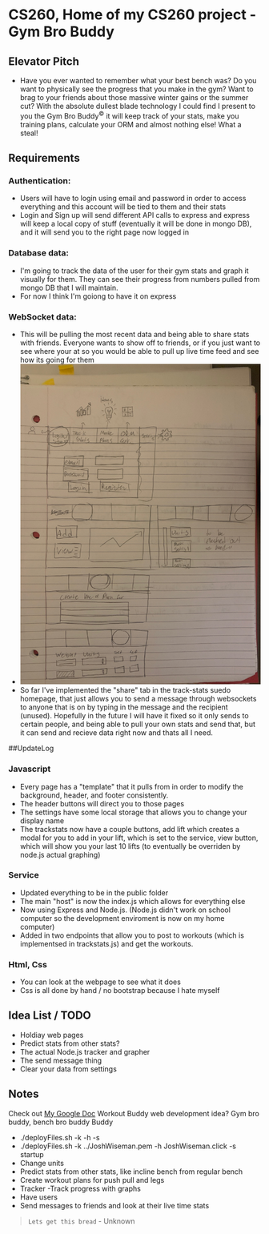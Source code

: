 # CS260, Home of my CS260 project - Gym Bro Buddy

## Elevator Pitch

- Have you ever wanted to remember what your best bench was? Do you want to physically see the progress that you make in the gym? Want to brag to your friends about those massive winter gains or the summer cut? With the absolute dullest blade technology I could find I present to you the Gym Bro Buddy<sup>©</sup> it will keep track of your stats, make you training plans, calculate your ORM and almost nothing else! What a steal!

## Requirements
### Authentication:
- Users will have to login using email and password in order to access everything and this account will be tied to them and their stats
- Login and Sign up will send different API calls to express and express will keep a local copy of stuff (eventually it will be done in mongo DB), and it will send you to the right page now logged in
### Database data:
- I'm going to track the data of the user for their gym stats and graph it visually for them. They can see their progress from numbers pulled from mongo DB that I will maintain.
- For now I think I'm goiong to have it on express
### WebSocket data: 
- This will be pulling the most recent data and being able to share stats with friends. Everyone wants to show off to friends, or if you just want to see where your at so you would be able to pull up live time feed and see how its going for them
- ![Image of my sketch](https://github.com/Dashx7/Startup/blob/main/IMG_7540.JPG)
- So far I've implemented the "share" tab in the track-stats suedo homepage, that just allows you to send a message through websockets to anyone that is on by typing in the message and the recipient (unused). Hopefully in the future I will have it fixed so it only sends to certain people, and being able to pull your own stats and send that, but it can send and recieve data right now and thats all I need. 

##UpdateLog
### Javascript
- Every page has a "template" that it pulls from in order to modify the background, header, and footer consistently.
- The header buttons will direct you to those pages
- The settings have some local storage that allows you to change your display name
- The trackstats now have a couple buttons, add lift which creates a modal for you to add in your lift, which is set to the service, view button, which will show you your last 10 lifts (to eventually be overriden by node.js actual graphing)
### Service
- Updated everything to be in the public folder
- The main "host" is now the index.js which allows for everything else
- Now using Express and Node.js. (Node.js didn't work on school computer so the development enviroment is now on my home computer)
-  Added in two endpoints that allow you to post to workouts (which is implementsed in trackstats.js) and get the workouts. 
### Html, Css
- You can look at the webpage to see what it does
- Css is all done by hand / no bootstrap because I hate myself


## Idea List / TODO
- Holdiay web pages
- Predict stats from other stats?
- The actual Node.js tracker and grapher
- The send message thing
- Clear your data from settings


## Notes
Check out [My Google Doc](https://docs.google.com/document/d/1kt-fd8KEM64hTFWVifAqa3g5ZAjUoWANesyJ6xcsqHk/edit)
Workout Buddy web development idea? Gym bro buddy, bench bro buddy Buddy
- ./deployFiles.sh -k <yourpemkey> -h <yourdomain> -s <type>
- ./deployFiles.sh -k ../JoshWiseman.pem -h JoshWiseman.click -s startup
- Change units
- Predict stats from other stats, like incline bench from regular bench
- Create workout plans for push pull and legs
- Tracker
-Track progress with graphs
- Have users
- Send messages to friends and look at their live time stats

> `Lets get this bread` - Unknown
